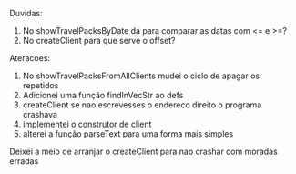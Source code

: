 Duvidas:
1. No showTravelPacksByDate dá para comparar as datas com <= e >=?
2. No createClient para que serve o offset?

Ateracoes:
1. No showTravelPacksFromAllClients mudei o ciclo de apagar os repetidos
2. Adicionei uma função findInVecStr ao defs
3. createClient se nao escrevesses o endereco direito o programa crashava
4. implementei o construtor de client
5. alterei a função parseText para uma forma mais simples

Deixei a meio de arranjar o createClient para nao crashar com moradas erradas

